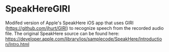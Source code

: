 SpeakHereGIRI
================================

Modifed version of Apple's SpeakHere iOS app that uses GIRI (https://github.com/jhurt/GIRI) to recognize speech from the recorded audio file. The original SpeakHere source can be found here: https://developer.apple.com/library/ios/samplecode/SpeakHere/Introduction/Intro.html
